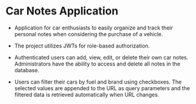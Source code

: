 # Car Notes Application

* Application for car enthusiasts to easily organize and track their personal notes when considering the
purchase of a vehicle.

* The project utilizes JWTs for role-based authorization.

* Authenticated users can add, view, edit, or delete their own car notes. Administrators have the ability to
access and delete all notes in the database.

* Users can filter their cars by fuel and brand using checkboxes. The selected values are appended to the
URL as query parameters and the filtered data is retrieved automatically when URL changes.
